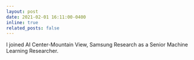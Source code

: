```yaml
---
layout: post
date: 2021-02-01 16:11:00-0400
inline: true
related_posts: false
---
```


I joined AI Center-Mountain View, Samsung Research as a Senior Machine Learning Researcher.
